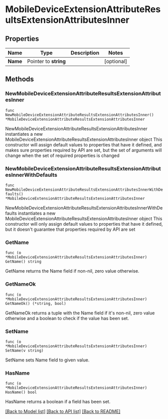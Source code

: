 # MobileDeviceExtensionAttributeResultsExtensionAttributesInner

## Properties

Name | Type | Description | Notes
------------ | ------------- | ------------- | -------------
**Name** | Pointer to **string** |  | [optional] 

## Methods

### NewMobileDeviceExtensionAttributeResultsExtensionAttributesInner

`func NewMobileDeviceExtensionAttributeResultsExtensionAttributesInner() *MobileDeviceExtensionAttributeResultsExtensionAttributesInner`

NewMobileDeviceExtensionAttributeResultsExtensionAttributesInner instantiates a new MobileDeviceExtensionAttributeResultsExtensionAttributesInner object
This constructor will assign default values to properties that have it defined,
and makes sure properties required by API are set, but the set of arguments
will change when the set of required properties is changed

### NewMobileDeviceExtensionAttributeResultsExtensionAttributesInnerWithDefaults

`func NewMobileDeviceExtensionAttributeResultsExtensionAttributesInnerWithDefaults() *MobileDeviceExtensionAttributeResultsExtensionAttributesInner`

NewMobileDeviceExtensionAttributeResultsExtensionAttributesInnerWithDefaults instantiates a new MobileDeviceExtensionAttributeResultsExtensionAttributesInner object
This constructor will only assign default values to properties that have it defined,
but it doesn't guarantee that properties required by API are set

### GetName

`func (o *MobileDeviceExtensionAttributeResultsExtensionAttributesInner) GetName() string`

GetName returns the Name field if non-nil, zero value otherwise.

### GetNameOk

`func (o *MobileDeviceExtensionAttributeResultsExtensionAttributesInner) GetNameOk() (*string, bool)`

GetNameOk returns a tuple with the Name field if it's non-nil, zero value otherwise
and a boolean to check if the value has been set.

### SetName

`func (o *MobileDeviceExtensionAttributeResultsExtensionAttributesInner) SetName(v string)`

SetName sets Name field to given value.

### HasName

`func (o *MobileDeviceExtensionAttributeResultsExtensionAttributesInner) HasName() bool`

HasName returns a boolean if a field has been set.


[[Back to Model list]](../README.md#documentation-for-models) [[Back to API list]](../README.md#documentation-for-api-endpoints) [[Back to README]](../README.md)


